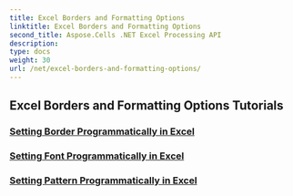 ```yaml
---
title: Excel Borders and Formatting Options
linktitle: Excel Borders and Formatting Options
second_title: Aspose.Cells .NET Excel Processing API
description: 
type: docs
weight: 30
url: /net/excel-borders-and-formatting-options/
---
```


## Excel Borders and Formatting Options Tutorials
### [Setting Border Programmatically in Excel](./setting-border/)
### [Setting Font Programmatically in Excel](./setting-font/)
### [Setting Pattern Programmatically in Excel](./setting-pattern/)